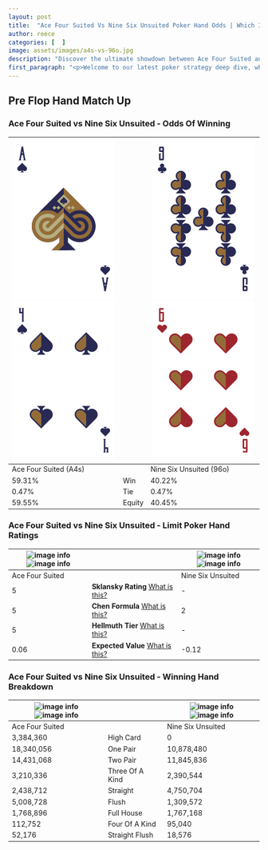 ```yaml
---
layout: post
title:  "Ace Four Suited Vs Nine Six Unsuited Poker Hand Odds | Which Is The Better Hand In Poker? A Complete Guide"
author: reece
categories: [  ]
image: assets/images/a4s-vs-96o.jpg
description: "Discover the ultimate showdown between Ace Four Suited and Nine Six Unsuited in poker! Uncover the odds, strategies, and scenarios where one hand triumphs over the other. Get ready to up your poker game with this thrilling analysis."
first_paragraph: "<p>Welcome to our latest poker strategy deep dive, where we're pitting two distinct hands against each other in a high-stakes showdown: Ace Four Suited vs Nine Six Unsuited.</p><p>In the dynamic world of poker, every decision counts, and knowing which hand holds the upper hand is key to your success at the table.</p><p>In this article, we'll dissect these two hands, explore the scenarios where one dominates the other, and equip you with the knowledge to make strategic choices that can tip the odds in your favor.</p><p>Get ready to unravel the intriguing dynamics of these poker hands and elevate your game to new heights.</p>"
---
```




[comment]: # (sp0)

## Pre Flop Hand Match Up

<div class="table hand-ratings" markdown="1"> 



### Ace Four Suited vs Nine Six Unsuited - Odds Of Winning


    
| ![image info](assets/images/hand1/a.png) ![image info](assets/images/hand1/4.png) |  | ![image info](assets/images/hand2/9.png) ![image info](assets/images/hand2/6o.png) |
| -------- | -------- | -------- |
| Ace Four Suited (A4s) |  | Nine Six Unsuited (96o) |
| 59.31% | Win | 40.22% |
| 0.47% | Tie | 0.47% |
| 59.55% | Equity | 40.45% |




[comment]: # (sp1)



### Ace Four Suited vs Nine Six Unsuited - Limit Poker Hand Ratings


    
| ![image info](https://www.riverpairs.com/assets/images/hand1/a.png) ![image info](https://www.riverpairs.com/assets/images/hand1/4.png) |  | ![image info](https://www.riverpairs.com/assets/images/hand2/9.png) ![image info](https://www.riverpairs.com/assets/images/hand2/6o.png) |
| -------- | -------- | -------- |
| Ace Four Suited |  | Nine Six Unsuited |
| 5 | **Sklansky Rating** [What is this?](/sklansky-rating-explained) | - |
| 5 | **Chen Formula** [What is this?](/chen-formula-explained) | 2 |
| 5 | **Hellmuth Tier** [What is this?](/Hellmuth-tier-explained) | - |
| 0.06 | **Expected Value** [What is this?](/expected-value-explained) | -0.12 |




[comment]: # (sp2)



### Ace Four Suited vs Nine Six Unsuited - Winning Hand Breakdown


    
| ![image info](https://www.riverpairs.com/assets/images/hand1/a.png) ![image info](https://www.riverpairs.com/assets/images/hand1/4.png) |  | ![image info](https://www.riverpairs.com/assets/images/hand2/9.png) ![image info](https://www.riverpairs.com/assets/images/hand2/6o.png) |
| -------- | -------- | -------- |
| Ace Four Suited |  | Nine Six Unsuited |
| 3,384,360 | High Card | 0 |
| 18,340,056 | One Pair | 10,878,480 |
| 14,431,068 | Two Pair | 11,845,836 |
| 3,210,336 | Three Of A Kind | 2,390,544 |
| 2,438,712 | Straight | 4,750,704 |
| 5,008,728 | Flush | 1,309,572 |
| 1,768,896 | Full House | 1,767,168 |
| 112,752 | Four Of A Kind | 95,040 |
| 52,176 | Straight Flush | 18,576 |




[comment]: # (sp3)



</div>

[comment]: # (sp4)



[comment]: # (sp5)

